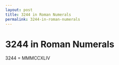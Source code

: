 ```yaml
---
layout: post
title: 3244 in Roman Numerals
permalink: 3244-in-roman-numerals
---
```


# 3244 in Roman Numerals

3244 = MMMCCXLIV
